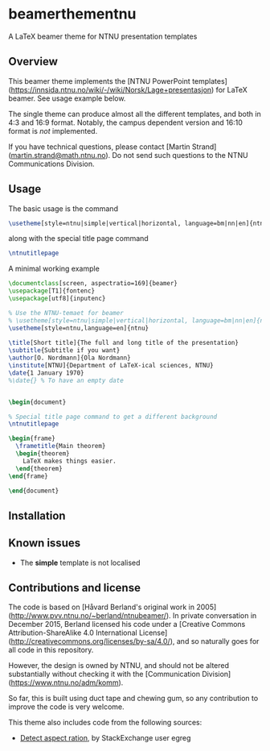 # beamerthementnu
A LaTeX beamer theme for NTNU presentation templates

## Overview

This beamer theme implements the [NTNU PowerPoint templates]
(https://innsida.ntnu.no/wiki/-/wiki/Norsk/Lage+presentasjon) for LaTeX
beamer. See usage example below.

The single theme can produce almost all the different templates, and
both in 4:3 and 16:9 format. Notably, the campus dependent version and
16:10 format is *not* implemented.

If you have technical questions, please contact [Martin Strand]
(martin.strand@math.ntnu.no). Do not send such questions to the NTNU
Communications Division.


## Usage

The basic usage is the command

```latex
\usetheme[style=ntnu|simple|vertical|horizontal, language=bm|nn|en]{ntnu}
```

along with the special title page command

```latex
\ntnutitlepage
```

A minimal working example

```latex
\documentclass[screen, aspectratio=169]{beamer}
\usepackage[T1]{fontenc}
\usepackage[utf8]{inputenc}

% Use the NTNU-temaet for beamer 
% \usetheme[style=ntnu|simple|vertical|horizontal, language=bm|nn|en]{ntnu}
\usetheme[style=ntnu,language=en]{ntnu}
 
\title[Short title]{The full and long title of the presentation}
\subtitle{Subtitle if you want}
\author[O. Nordmann]{Ola Nordmann}
\institute[NTNU]{Department of LaTeX-ical sciences, NTNU}
\date{1 January 1970}
%\date{} % To have an empty date


\begin{document}

% Special title page command to get a different background
\ntnutitlepage

\begin{frame}
  \frametitle{Main theorem}
  \begin{theorem}
    LaTeX makes things easier.
  \end{theorem}
\end{frame}

\end{document}
```


## Installation


## Known issues

 - The **simple** template is not localised

## Contributions and license

The code is based on [Håvard Berland's original work in 2005]
(http://www.pvv.ntnu.no/~berland/ntnubeamer/). In private conversation
in December 2015, Berland licensed his code under a [Creative Commons 
Attribution-ShareAlike 4.0 International License]
(http://creativecommons.org/licenses/by-sa/4.0/), and so naturally goes 
for all code in this repository.

However, the design is owned by NTNU, and should not be altered 
substantially without checking it with the [Communication Division]
(https://www.ntnu.no/adm/komm).

So far, this is built using duct tape and chewing gum, so any 
contribution to improve the code is very welcome.

This theme also includes code from the following sources:
 - [Detect aspect ration](http://tex.stackexchange.com/questions/123106/detect-aspect-ratio-in-beamer), by StackExchange user egreg
